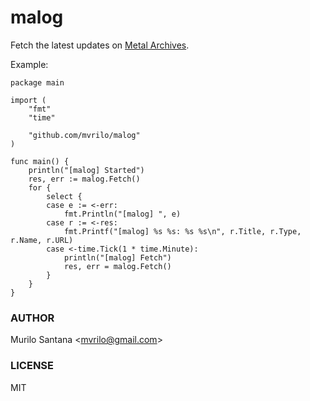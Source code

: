 # malog

Fetch the latest updates on [Metal Archives](http://www.metal-archives.com/).

Example:

```
package main

import (
	"fmt"
	"time"

	"github.com/mvrilo/malog"
)

func main() {
	println("[malog] Started")
	res, err := malog.Fetch()
	for {
		select {
		case e := <-err:
			fmt.Println("[malog] ", e)
		case r := <-res:
			fmt.Printf("[malog] %s %s: %s %s\n", r.Title, r.Type, r.Name, r.URL)
		case <-time.Tick(1 * time.Minute):
			println("[malog] Fetch")
			res, err = malog.Fetch()
		}
	}
}
```

### AUTHOR

Murilo Santana <<mvrilo@gmail.com>>

### LICENSE

MIT

